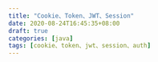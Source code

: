 ```yaml
---
title: "Cookie、Token、JWT、Session"
date: 2020-08-24T16:45:35+08:00 
draft: true 
categories: [java] 
tags: [cookie、token、jwt、session、auth] 
---
```




